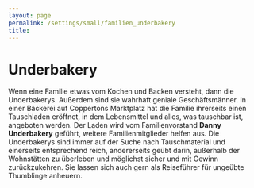```yaml
---
layout: page
permalink: /settings/small/familien_underbakery
title: 
---
```


# Underbakery

Wenn eine Familie etwas vom Kochen und Backen versteht, dann die Underbakerys. Außerdem sind sie wahrhaft geniale Geschäftsmänner. In einer Bäckerei auf Coppertons Marktplatz hat die Familie ihrerseits einen Tauschladen eröffnet, in dem Lebensmittel und alles, was tauschbar ist, angeboten werden. Der Laden wird vom Familienvorstand <strong>Danny Underbakery</strong> geführt, weitere Familienmitglieder helfen aus. Die Underbakerys sind immer auf der Suche nach Tauschmaterial und einerseits entsprechend reich, andererseits geübt darin, außerhalb der Wohnstätten zu überleben und möglichst sicher und mit Gewinn zurückzukehren. Sie lassen sich auch gern als Reiseführer für ungeübte Thumblinge anheuern.

